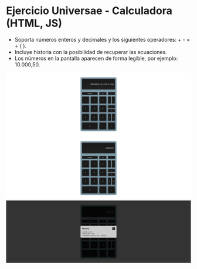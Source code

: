 # Ejercicio Universae - Calculadora (HTML, JS)

- Soporta números enteros y decimales y los siguientes operadores: + - &times; &div; ( ).
- Incluye historia con la posibilidad de recuperar las ecuaciones.
- Los números en la pantalla aparecen de forma legible, por ejemplo: 10.000,50.

![Screenshot 3](docs/screenshot3.png)
![Screenshot 2](docs/screenshot2.png)
![Screenshot 1](docs/screenshot1.png)